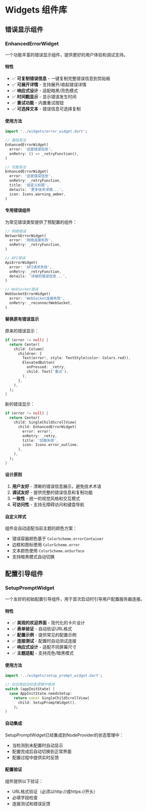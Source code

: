 # Widgets 组件库

## 错误显示组件

### EnhancedErrorWidget

一个功能丰富的错误显示组件，提供更好的用户体验和调试支持。

#### 特性
- ✅ **可复制错误信息** - 一键复制完整错误信息到剪贴板
- ✅ **可展开详情** - 支持展开/收起错误详情
- ✅ **响应式设计** - 适配暗黑/亮色模式
- ✅ **时间戳显示** - 显示错误发生时间
- ✅ **重试功能** - 内置重试按钮
- ✅ **可选择文本** - 错误信息可选择复制

#### 使用方法

```dart
import '../widgets/error_widget.dart';

// 基础用法
EnhancedErrorWidget(
  error: '这是错误信息',
  onRetry: () => _retryFunction(),
)

// 完整用法
EnhancedErrorWidget(
  error: '这是错误信息',
  onRetry: _retryFunction,
  title: '自定义标题',
  details: '更多技术详情...',
  icon: Icons.warning_amber,
)
```

#### 专用错误组件

为常见错误类型提供了预配置的组件：

```dart
// 网络错误
NetworkErrorWidget(
  error: '网络连接失败',
  onRetry: _retryFunction,
)

// API错误
ApiErrorWidget(
  error: 'API请求失败',
  onRetry: _retryFunction,
  details: '详细的错误信息...',
)

// WebSocket错误
WebSocketErrorWidget(
  error: 'WebSocket连接失败',
  onRetry: _reconnectWebSocket,
)
```

#### 替换原有错误显示

原来的错误显示：
```dart
if (error != null) {
  return Center(
    child: Column(
      children: [
        Text(error!, style: TextStyle(color: Colors.red)),
        ElevatedButton(
          onPressed: _retry,
          child: Text('重试'),
        ),
      ],
    ),
  );
}
```

新的错误显示：
```dart
if (error != null) {
  return Center(
    child: SingleChildScrollView(
      child: EnhancedErrorWidget(
        error: error!,
        onRetry: _retry,
        title: '加载失败',
        icon: Icons.error_outline,
      ),
    ),
  );
}
```

#### 设计原则

1. **用户友好** - 清晰的错误信息展示，避免技术术语
2. **调试友好** - 提供完整的错误信息和复制功能
3. **一致性** - 统一的视觉风格和交互模式
4. **可访问性** - 支持无障碍访问和键盘导航

#### 自定义样式

组件会自动适配当前主题的颜色方案：
- 错误容器颜色基于 `ColorScheme.errorContainer`
- 边框和图标使用 `ColorScheme.error`
- 文本颜色使用 `ColorScheme.onSurface`
- 支持暗黑模式自动切换

## 配置引导组件

### SetupPromptWidget

一个友好的初始配置引导组件，用于首次启动时引导用户配置服务器连接。

#### 特性
- ✅ **美观的欢迎界面** - 现代化的卡片设计
- ✅ **表单验证** - 自动验证URL格式
- ✅ **配置示例** - 提供常见的配置示例
- ✅ **连接测试** - 配置时自动测试连接
- ✅ **响应式设计** - 适配不同屏幕尺寸
- ✅ **主题适配** - 支持亮色/暗黑模式

#### 使用方法

```dart
import '../widgets/setup_prompt_widget.dart';

// 在应用启动检查逻辑中使用
switch (appInitState) {
  case AppInitState.needsSetup:
    return const SingleChildScrollView(
      child: SetupPromptWidget(),
    );
}
```

#### 自动集成

SetupPromptWidget已经集成到NodeProvider的状态管理中：
- 当检测到未配置时自动显示
- 配置完成后自动切换到正常界面
- 配置过程中提供实时反馈

#### 配置验证

组件提供以下验证：
- URL格式验证（必须以http://或https://开头）
- 必填字段检查
- 连接测试和错误反馈